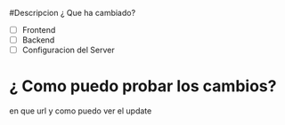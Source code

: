 #Descripcion
¿ Que ha cambiado?

- [ ] Frontend
- [ ] Backend
- [ ] Configuracion del Server

# ¿ Como puedo probar los cambios?
en que url y como puedo ver el update
